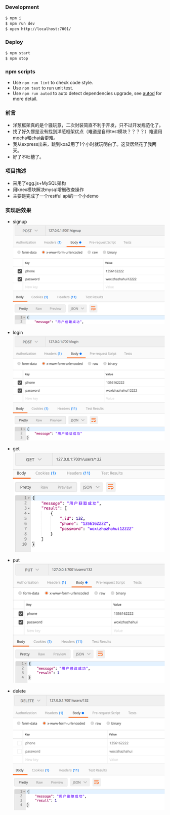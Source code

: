 ### Development

```bash
$ npm i
$ npm run dev
$ open http://localhost:7001/
```

### Deploy

```bash
$ npm start
$ npm stop
```

### npm scripts

- Use `npm run lint` to check code style.
- Use `npm test` to run unit test.
- Use `npm run autod` to auto detect dependencies upgrade, see [autod](https://www.npmjs.com/package/autod) for more detail.


[egg]: https://eggjs.org

### 前言

- 洋葱框架真的是个骚玩意，二次封装简直不利于开发，只不过开发规范化了。
- 找了好久愣是没有找到洋葱框架优点（难道是自带test模块？？？？）难道用mocha和chai会更难。
- 我从express出来，跳到koa2用了1个小时就玩明白了。这货居然花了我两天。
- 好了不吐槽了。

### 项目描述

- 采用了egg.js+MySQL架构
- 用knex模块解决mysql增删改查操作
- 主要是完成了一个restful api的一个小demo

### 实现后效果

- signup
  ![signup](img/signup.png)

- login
  ![login](img/login.png)
  
- get
  ![get](img/get.png)
  
- put
  ![put](img/put.png)
  
- delete
  ![delete](img/delete.png)
